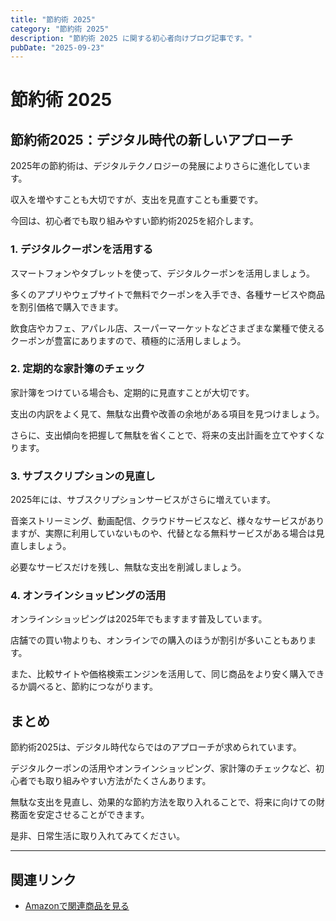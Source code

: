 ```yaml
---
title: "節約術 2025"
category: "節約術 2025"
description: "節約術 2025 に関する初心者向けブログ記事です。"
pubDate: "2025-09-23"
---
```


# 節約術 2025

## 節約術2025：デジタル時代の新しいアプローチ

2025年の節約術は、デジタルテクノロジーの発展によりさらに進化しています。

収入を増やすことも大切ですが、支出を見直すことも重要です。

今回は、初心者でも取り組みやすい節約術2025を紹介します。



### 1. デジタルクーポンを活用する

スマートフォンやタブレットを使って、デジタルクーポンを活用しましょう。

多くのアプリやウェブサイトで無料でクーポンを入手でき、各種サービスや商品を割引価格で購入できます。

飲食店やカフェ、アパレル店、スーパーマーケットなどさまざまな業種で使えるクーポンが豊富にありますので、積極的に活用しましょう。



### 2. 定期的な家計簿のチェック

家計簿をつけている場合も、定期的に見直すことが大切です。

支出の内訳をよく見て、無駄な出費や改善の余地がある項目を見つけましょう。

さらに、支出傾向を把握して無駄を省くことで、将来の支出計画を立てやすくなります。



### 3. サブスクリプションの見直し

2025年には、サブスクリプションサービスがさらに増えています。

音楽ストリーミング、動画配信、クラウドサービスなど、様々なサービスがありますが、実際に利用していないものや、代替となる無料サービスがある場合は見直しましょう。

必要なサービスだけを残し、無駄な支出を削減しましょう。



### 4. オンラインショッピングの活用

オンラインショッピングは2025年でもますます普及しています。

店舗での買い物よりも、オンラインでの購入のほうが割引が多いこともあります。

また、比較サイトや価格検索エンジンを活用して、同じ商品をより安く購入できるか調べると、節約につながります。



## まとめ

節約術2025は、デジタル時代ならではのアプローチが求められています。

デジタルクーポンの活用やオンラインショッピング、家計簿のチェックなど、初心者でも取り組みやすい方法がたくさんあります。

無駄な支出を見直し、効果的な節約方法を取り入れることで、将来に向けての財務面を安定させることができます。

是非、日常生活に取り入れてみてください。



---

## 関連リンク

- [Amazonで関連商品を見る](https://www.amazon.co.jp/s?k=%E7%AF%80%E7%B4%84%E8%A1%93+2025&tag=autowritehubai-22)
